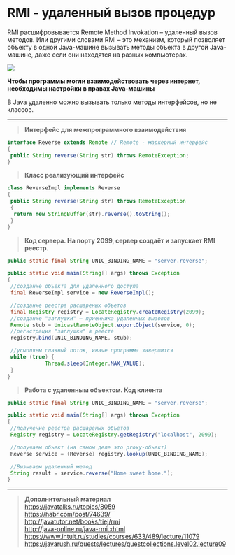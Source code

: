 # RMI - удаленный вызов процедур

RMI расшифровывается Remote Method Invokation – удаленный вызов методов. 
Или другими словами RMI – это механизм, который позволяет объекту в одной Java-машине вызывать методы объекта в другой Java-машине, даже если они находятся на разных компьютерах.

![](https://javarush.ru/images/lectures/image-ru-32-01.png)

**Чтобы программы могли взаимодействовать через интернет, необходимы настройки в правах Java-машины**

В Java удаленно можно вызывать только методы интерфейсов, но не классов.

---
>**Интерфейс для межпрограммного взаимодействия**
```java
interface Reverse extends Remote // Remote - маркерный интерфейс
{
 public String reverse(String str) throws RemoteException;
}
```

>**Класс реализующий интерфейс**
```java
class ReverseImpl implements Reverse
{
 public String reverse(String str) throws RemoteException
 {
  return new StringBuffer(str).reverse().toString();
 }
}
```

>**Код сервера. На порту 2099, сервер создаёт и запускает RMI реестр.**
```java
public static final String UNIC_BINDING_NAME = "server.reverse";

public static void main(String[] args) throws Exception
{
 //создание объекта для удаленного доступа
 final ReverseImpl service = new ReverseImpl();

 //создание реестра расшареных объетов
 final Registry registry = LocateRegistry.createRegistry(2099);
 //создание "заглушки" – приемника удаленных вызовов
 Remote stub = UnicastRemoteObject.exportObject(service, 0);
 //регистрация "заглушки" в реесте
 registry.bind(UNIC_BINDING_NAME, stub);

 //усыпляем главный поток, иначе программа завершится
 while (true) {
			Thread.sleep(Integer.MAX_VALUE);
 }
}
```

>**Работа с удаленным объектом. Код клиента**
```java
public static final String UNIC_BINDING_NAME = "server.reverse";

public static void main(String[] args) throws Exception
{
 //получение реестра расшареных объетов
 Registry registry = LocateRegistry.getRegistry("localhost", 2099);

 //получаем объект (на самом деле это proxy-объект)
 Reverse service = (Reverse) registry.lookup(UNIC_BINDING_NAME);

 //Вызываем удаленный метод
 String result = service.reverse("Home sweet home.");
}
```

---

>**Дополнительный материал** \
https://javatalks.ru/topics/8059 \
https://habr.com/post/74639/ \
http://javatutor.net/books/tiej/rmi \
http://java-online.ru/java-rmi.xhtml \
https://www.intuit.ru/studies/courses/633/489/lecture/11079 \
https://javarush.ru/quests/lectures/questcollections.level02.lecture09
